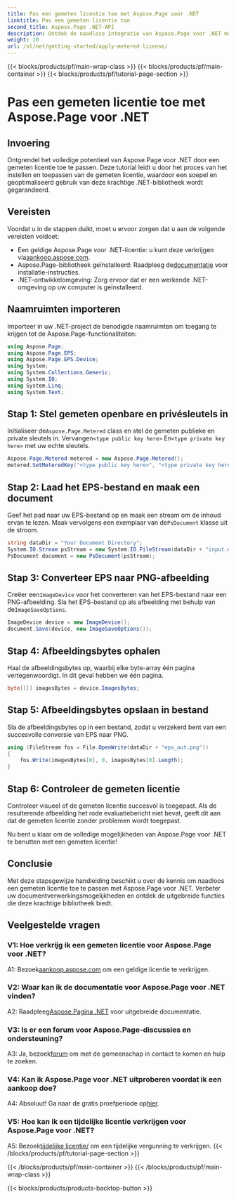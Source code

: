 ```yaml
---
title: Pas een gemeten licentie toe met Aspose.Page voor .NET
linktitle: Pas een gemeten licentie toe
second_title: Aspose.Page .NET-API
description: Ontdek de naadloze integratie van Aspose.Page voor .NET met deze stapsgewijze handleiding voor het toepassen van een gemeten licentie. Optimaliseer documentverwerking moeiteloos.
weight: 10
url: /nl/net/getting-started/apply-metered-license/
---
```


{{< blocks/products/pf/main-wrap-class >}}
{{< blocks/products/pf/main-container >}}
{{< blocks/products/pf/tutorial-page-section >}}

# Pas een gemeten licentie toe met Aspose.Page voor .NET

## Invoering

Ontgrendel het volledige potentieel van Aspose.Page voor .NET door een gemeten licentie toe te passen. Deze tutorial leidt u door het proces van het instellen en toepassen van de gemeten licentie, waardoor een soepel en geoptimaliseerd gebruik van deze krachtige .NET-bibliotheek wordt gegarandeerd.

## Vereisten

Voordat u in de stappen duikt, moet u ervoor zorgen dat u aan de volgende vereisten voldoet:

-  Een geldige Aspose.Page voor .NET-licentie: u kunt deze verkrijgen via[aankoop.aspose.com](https://purchase.aspose.com/buy).
-  Aspose.Page-bibliotheek geïnstalleerd: Raadpleeg de[documentatie](https://reference.aspose.com/page/net/) voor installatie-instructies.
- .NET-ontwikkelomgeving: Zorg ervoor dat er een werkende .NET-omgeving op uw computer is geïnstalleerd.

## Naamruimten importeren

Importeer in uw .NET-project de benodigde naamruimten om toegang te krijgen tot de Aspose.Page-functionaliteiten:

```csharp
using Aspose.Page;
using Aspose.Page.EPS;
using Aspose.Page.EPS.Device;
using System;
using System.Collections.Generic;
using System.IO;
using System.Linq;
using System.Text;
```

## Stap 1: Stel gemeten openbare en privésleutels in

 Initialiseer de`Aspose.Page.Metered` class en stel de gemeten publieke en private sleutels in. Vervangen`<type public key here>` En`<type private key here>` met uw echte sleutels.

```csharp
Aspose.Page.Metered metered = new Aspose.Page.Metered();
metered.SetMeteredKey("<type public key here>", "<type private key here>");
```

## Stap 2: Laad het EPS-bestand en maak een document

 Geef het pad naar uw EPS-bestand op en maak een stream om de inhoud ervan te lezen. Maak vervolgens een exemplaar van de`PsDocument` klasse uit de stroom.

```csharp
string dataDir = "Your Document Directory";
System.IO.Stream psStream = new System.IO.FileStream(dataDir + "input.eps", System.IO.FileMode.Open, System.IO.FileAccess.Read);
PsDocument document = new PsDocument(psStream);
```

## Stap 3: Converteer EPS naar PNG-afbeelding

 Creëer een`ImageDevice` voor het converteren van het EPS-bestand naar een PNG-afbeelding. Sla het EPS-bestand op als afbeelding met behulp van de`ImageSaveOptions`.

```csharp
ImageDevice device = new ImageDevice();
document.Save(device, new ImageSaveOptions());
```

## Stap 4: Afbeeldingsbytes ophalen

Haal de afbeeldingsbytes op, waarbij elke byte-array één pagina vertegenwoordigt. In dit geval hebben we één pagina.

```csharp
byte[][] imagesBytes = device.ImagesBytes;
```

## Stap 5: Afbeeldingsbytes opslaan in bestand

Sla de afbeeldingsbytes op in een bestand, zodat u verzekerd bent van een succesvolle conversie van EPS naar PNG.

```csharp
using (FileStream fos = File.OpenWrite(dataDir + "eps_out.png"))
{
    fos.Write(imagesBytes[0], 0, imagesBytes[0].Length);
}
```

## Stap 6: Controleer de gemeten licentie

Controleer visueel of de gemeten licentie succesvol is toegepast. Als de resulterende afbeelding het rode evaluatiebericht niet bevat, geeft dit aan dat de gemeten licentie zonder problemen wordt toegepast.

Nu bent u klaar om de volledige mogelijkheden van Aspose.Page voor .NET te benutten met een gemeten licentie!

## Conclusie

Met deze stapsgewijze handleiding beschikt u over de kennis om naadloos een gemeten licentie toe te passen met Aspose.Page voor .NET. Verbeter uw documentverwerkingsmogelijkheden en ontdek de uitgebreide functies die deze krachtige bibliotheek biedt.

## Veelgestelde vragen

### V1: Hoe verkrijg ik een gemeten licentie voor Aspose.Page voor .NET?

 A1: Bezoek[aankoop.aspose.com](https://purchase.aspose.com/buy) om een geldige licentie te verkrijgen.

### V2: Waar kan ik de documentatie voor Aspose.Page voor .NET vinden?

 A2: Raadpleeg[Aspose.Pagina .NET](https://reference.aspose.com/page/net/) voor uitgebreide documentatie.

### V3: Is er een forum voor Aspose.Page-discussies en ondersteuning?

 A3: Ja, bezoek[forum](https://forum.aspose.com/c/page/39) om met de gemeenschap in contact te komen en hulp te zoeken.

### V4: Kan ik Aspose.Page voor .NET uitproberen voordat ik een aankoop doe?

 A4: Absoluut! Ga naar de gratis proefperiode op[hier](https://releases.aspose.com/).

### V5: Hoe kan ik een tijdelijke licentie verkrijgen voor Aspose.Page voor .NET?

 A5: Bezoek[tijdelijke licentie/](https://purchase.aspose.com/temporary-license/) om een tijdelijke vergunning te verkrijgen.
{{< /blocks/products/pf/tutorial-page-section >}}

{{< /blocks/products/pf/main-container >}}
{{< /blocks/products/pf/main-wrap-class >}}

{{< blocks/products/products-backtop-button >}}
